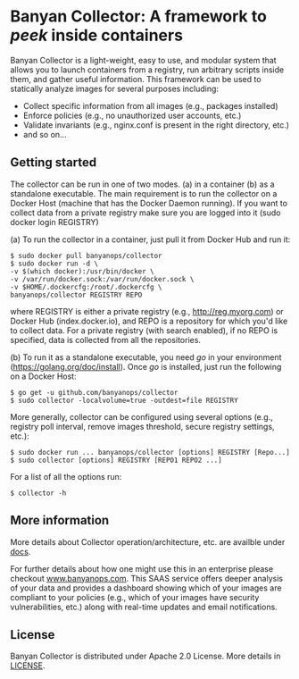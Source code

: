 # Banyan Collector: A framework to *peek* inside containers

Banyan Collector is a light-weight, easy to use, and modular system that allows you to launch containers from a registry, run arbitrary scripts inside them, and gather useful information. This framework can be used to statically analyze images for several purposes including:
* Collect specific information from all images (e.g., packages installed)
* Enforce policies (e.g., no unauthorized user accounts, etc.)
* Validate invariants (e.g., nginx.conf is present in the right directory, etc.)
* and so on...

## Getting started

The collector can be run in one of two modes. (a) in a container (b) as a standalone executable. The main requirement is to run the collector on a Docker Host (machine that has the Docker Daemon running). If you want to collect data from a private registry make sure you are logged into it (sudo docker login REGISTRY)

(a) To run the collector in a container, just pull it from Docker Hub and run it:

    $ sudo docker pull banyanops/collector
    $ sudo docker run -d \
    -v $(which docker):/usr/bin/docker \
    -v /var/run/docker.sock:/var/run/docker.sock \
    -v $HOME/.dockercfg:/root/.dockercfg \
    banyanops/collector REGISTRY REPO
    
where REGISTRY is either a private registry (e.g., http://reg.myorg.com) or Docker Hub (index.docker.io), and REPO is a repository for which you'd like to collect data. For a private registry (with search enabled), if no REPO is specified, data is collected from all the repositories.

(b) To run it as a standalone executable, you need *go* in your environment (https://golang.org/doc/install). Once *go* is installed, just run the following on a Docker Host:

    $ go get -u github.com/banyanops/collector
    $ sudo collector -localvolume=true -outdest=file REGISTRY
 
More generally, collector can be configured using several options (e.g., registry poll interval, remove images threshold, secure registry settings, etc.): 

    $ sudo docker run ... banyanops/collector [options] REGISTRY [Repo...]
    $ sudo collector [options] REGISTRY [REPO1 REPO2 ...]

For a list of all the options run:

    $ collector -h

## More information

More details about Collector operation/architecture, etc. are availble under [docs](/docs/CollectorDetails.md).

For further details about how one might use this in an enterprise please checkout www.banyanops.com. This SAAS service offers deeper analysis of your data and provides a dashboard showing which of your images are compliant to your policies (e.g., which of your images have security vulnerabilities, etc.) along with real-time updates and email notifications. 

## License

Banyan Collector is distributed under Apache 2.0 License. More details in [LICENSE](/LICENSE).
